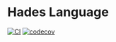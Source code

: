 # Hades Language

[![CI](https://github.com/dhruvrajvanshi/hades2/actions/workflows/ci.yml/badge.svg)](https://github.com/dhruvrajvanshi/hades2/actions/workflows/ci.yml)
[![codecov](https://codecov.io/gh/dhruvrajvanshi/hades2/graph/badge.svg?token=9YFTSHT56G)](https://codecov.io/gh/dhruvrajvanshi/hades2)
